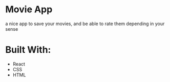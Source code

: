 # Movie App
a nice app to save your movies, and be able to rate them depending in your sense
# Built With:
- React
- CSS
- HTML
